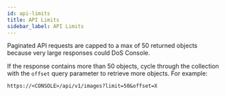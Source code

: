 ```yaml
---
id: api-limits
title: API Limits
sidebar_label: API Limits
---
```


Paginated API requests are capped to a max of 50 returned objects because very large responses could DoS Console.

If the response contains more than 50 objects, cycle through the collection with the `offset` query parameter to retrieve more objects.
For example:

```
https://<CONSOLE>/api/v1/images?limit=50&offset=X
```

